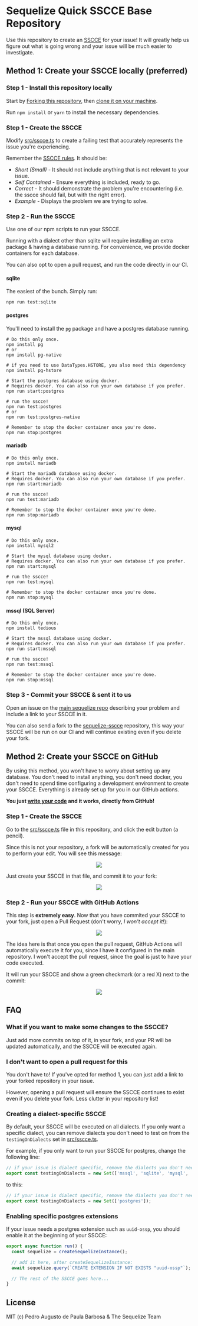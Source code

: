 # Sequelize Quick SSCCE Base Repository

Use this repository to create an [SSCCE](http://www.sscce.org/) for your issue! It will greatly help us figure out what is going wrong and your issue
will be much easier to investigate.

## Method 1: Create your SSCCE locally (preferred)

### Step 1 - Install this repository locally

Start by [Forking this repository](https://docs.github.com/en/get-started/quickstart/fork-a-repo),
then [clone it on your machine](https://docs.github.com/en/repositories/creating-and-managing-repositories/cloning-a-repository).

Run `npm install` or `yarn` to install the necessary dependencies.

### Step 1 - Create the SSCCE

Modify [src/sscce.ts](./src/sscce.ts) to create a failing test that accurately represents the issue you're experiencing.

Remember the [SSCCE rules](http://www.sscce.org/). It should be:

- *Short (Small)* - It should not include anything that is not relevant to your issue.
- *Self Contained* - Ensure everything is included, ready to go.
- *Correct* - It should demonstrate the problem you're encountering (i.e. the sscce should fail, but with the right error).
- *Example* - Displays the problem we are trying to solve.

### Step 2 - Run the SSCCE

Use one of our npm scripts to run your SSCCE.

Running with a dialect other than sqlite will require installing an extra package
& having a database running. For convenience, we provide docker containers for each database.

You can also opt to open a pull request, and run the code directly in our CI.

#### sqlite

The easiest of the bunch. Simply run:

```shell
npm run test:sqlite
```

#### postgres

You'll need to install the `pg` package and have a postgres database running.

```shell
# Do this only once.
npm install pg
# or
npm install pg-native

# if you need to use DataTypes.HSTORE, you also need this dependency
npm install pg-hstore

# Start the postgres database using docker.
# Requires docker. You can also run your own database if you prefer.
npm run start:postgres

# run the sscce!
npm run test:postgres
# or
npm run test:postgres-native

# Remember to stop the docker container once you're done.
npm run stop:postgres
```

#### mariadb

```shell
# Do this only once.
npm install mariadb

# Start the mariadb database using docker.
# Requires docker. You can also run your own database if you prefer.
npm run start:mariadb

# run the sscce!
npm run test:mariadb

# Remember to stop the docker container once you're done.
npm run stop:mariadb
```

#### mysql

```shell
# Do this only once.
npm install mysql2

# Start the mysql database using docker.
# Requires docker. You can also run your own database if you prefer.
npm run start:mysql

# run the sscce!
npm run test:mysql

# Remember to stop the docker container once you're done.
npm run stop:mysql
```

#### mssql (SQL Server)

```shell
# Do this only once.
npm install tedious

# Start the mssql database using docker.
# Requires docker. You can also run your own database if you prefer.
npm run start:mssql

# run the sscce!
npm run test:mssql

# Remember to stop the docker container once you're done.
npm run stop:mssql
```

### Step 3 - Commit your SSCCE & sent it to us

Open an issue on the [main sequelize repo](https://github.com/sequelize/sequelize/) describing
your problem and include a link to your SSCCE in it.

You can also send a fork to the [sequelize-sscce](https://github.com/sequelize/sequelize-sscce) repository,
this way your SSCCE will be run on our CI and will continue existing even if you delete your fork.

## Method 2: Create your SSCCE on GitHub

By using this method, you won't have to worry about setting up any database.
You don't need to install anything, you don't need docker, you don't need to spend time configuring a development environment to create your SSCCE.
Everything is already set up for you in our GitHub actions.

**You just [write your code](src/sscce.ts) and it works, directly from GitHub!**

### Step 1 - Create the SSCCE

Go to the [src/sscce.ts](./src/sscce.ts) file in this repository, and click the edit button (a pencil).

Since this is not your repository, a fork will be automatically created for you to perform your edit. You will see this message:

<div align="center"><img src="https://i.imgur.com/g2rjLmb.png" /></div>

Just create your SSCCE in that file, and commit it to your fork:

<div align="center"><img src="https://i.imgur.com/HZP9oIg.png" /></div>

### Step 2 - Run your SSCCE with GitHub Actions

This step is **extremely easy**. Now that you have commited your SSCCE to your fork, just open a Pull Request (don't worry, *I won't accept it!*):

<div align="center"><img src="https://i.imgur.com/TTvuBEM.png" /></div>

The idea here is that once you open the pull request, GitHub Actions will automatically execute it for you, since I have it configured in the main repository. I won't accept the pull request, since the goal is just to have your code executed.

It will run your SSCCE and show a green checkmark (or a red X) next to the commit:

<div align="center"><img src="https://i.imgur.com/QVAKvnz.png" /></div>

## FAQ

### What if you want to make some changes to the SSCCE?

Just add more commits on top of it, in your fork, and your PR will be updated automatically, and the SSCCE will be executed again.

### I don't want to open a pull request for this

You don't have to! If you've opted for method 1, you can just add a link to your forked repository in your issue.

However, opening a pull request will ensure the SSCCE continues to exist even if you delete your fork. Less clutter in your repository list!

### Creating a dialect-specific SSCCE

By default, your SSCCE will be executed on all dialects. If you only want a specific dialect,
you can remove dialects you don't need to test on from the `testingOnDialects` set in [src/sscce.ts](./src/sscce.ts).

For example, if you only want to run your SSCCE for postgres, change the following line:

```typescript
// if your issue is dialect specific, remove the dialects you don't need to test on.
export const testingOnDialects = new Set(['mssql', 'sqlite', 'mysql', 'mariadb', 'postgres', 'postgres-native']);
```

to this:

```typescript
// if your issue is dialect specific, remove the dialects you don't need to test on.
export const testingOnDialects = new Set(['postgres']);
```

### Enabling specific postgres extensions

If your issue needs a postgres extension such as `uuid-ossp`, you should enable it at the beginning of your SSCCE:

```js
export async function run() {
  const sequelize = createSequelizeInstance();

  // add it here, after createSequelizeInstance:
  await sequelize.query(`CREATE EXTENSION IF NOT EXISTS "uuid-ossp"`);

  // The rest of the SSCCE goes here...
}
```

## License

MIT (c) Pedro Augusto de Paula Barbosa & The Sequelize Team

